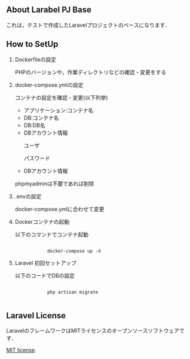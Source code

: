 ## About Larabel PJ Base

これは，テストで作成したLaravelプロジェクトのベースになります．

## How to SetUp

<ol>
    <li>Dockerfileの設定</li>
        <p>PHPのバージョンや，作業ディレクトリなどの確認・変更をする</p>
    <li>docker-compose.ymlの設定</li>
        <p>コンテナの設定を確認・変更(以下列挙)</p>
        <ul>
            <li>アプリケーション:コンテナ名</li>
            <li>DB:コンテナ名</li>
            <li>DB:DB名</li>
            <li>DBアカウント情報</li>
                <p>ユーザ</p>
                <p>パスワード</p>
            <li>DBアカウント情報</li>
        </ul>
        <p>phpmyadminは不要であれば削除</p>
    <li>.envの設定</li>
        <p>docker-compose.ymlに合わせて変更</p>
    <li>Dockerコンテナの起動</li>
        <p>以下のコマンドでコンテナ起動</p>
        <code>
            docker-compose up -d
        </code>
    <li>Laravel 初回セットアップ</li>
        <p>以下のコードでDBの設定</p>
        <code>
            php artisan migrate
        </code>
</ol>

## Laravel License

LaravelのフレームワークはMITライセンスのオープンソースソフトウェアです．

[MIT license](https://opensource.org/licenses/MIT).
